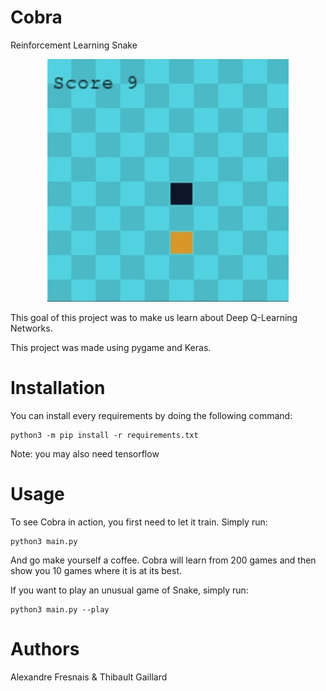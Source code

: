 # Cobra
Reinforcement Learning Snake

<p align="center"><img src="demo/v1.gif" /></p>

This goal of this project was to make us learn about Deep Q-Learning Networks.

This project was made using pygame and Keras.

# Installation

You can install every requirements by doing the following command:
```
python3 -m pip install -r requirements.txt
```
Note: you may also need tensorflow

# Usage

To see Cobra in action, you first need to let it train.
Simply run:
```
python3 main.py
```
And go make yourself a coffee.
Cobra will learn from 200 games and then show you 10 games where it is at its best.

If you want to play an unusual game of Snake, simply run:
````
python3 main.py --play
````

# Authors

Alexandre Fresnais & Thibault Gaillard
